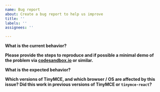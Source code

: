 ```yaml
---
name: Bug report
about: Create a bug report to help us improve
title: ''
labels: ''
assignees: ''

---
```


**What is the current behavior?**

**Please provide the steps to reproduce and if possible a minimal demo of the problem via [codesandbox.io](https://codesandbox.io/s/tinymce-tinymce-react-p6bqty?file=/src/index.js) or similar.**

**What is the expected behavior?**

**Which versions of TinyMCE, and which browser / OS are affected by this issue? Did this work in previous versions of TinyMCE or `tinymce-react`?**

